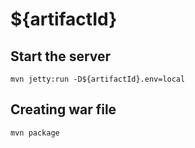 ${artifactId}
======

Start the server
----------------

    mvn jetty:run -D${artifactId}.env=local

Creating war file
-----------------

    mvn package

